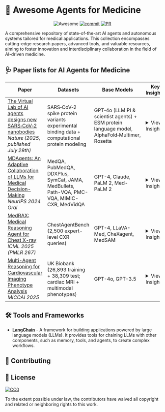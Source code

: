 # 🤖 Awesome Agents for Medicine
<div align="center">

![Awesome](https://awesome.re/badge.svg) [![commit](https://img.shields.io/github/last-commit/LijunRio/Awesome-Agents-for-Medicine?color=blue)](https://github.com/LijunRio/Awesome-Agents-for-Medicine/commits/main) [![PR](https://img.shields.io/badge/PRs-Welcome-red)](https://github.com/LijunRio/Awesome-Agents-for-Medicine/pulls)

</div>

A comprehensive repository of state-of-the-art AI agents and autonomous systems tailored for medical applications. This collection encompasses cutting-edge research papers, advanced tools, and valuable resources, aiming to foster innovation and interdisciplinary collaboration in the field of AI-driven medicine.

## 🩺 Paper lists for AI Agents for Medicine


| Paper | Datasets | Base Models | Key Insights |
|-------|----------|-------------|--------------|
| [The Virtual Lab of AI agents designs new SARS‑CoV‑2 nanobodies](https://www.nature.com/articles/s41586-025-09442-9) <br> _Nature (2025, published July 29th)_ | SARS‑CoV‑2 spike protein variants experimental binding data + computational protein modeling | GPT‑4o (LLM PI & scientist agents) + ESM protein language model, AlphaFold‑Multimer, Rosetta | <details><summary>View Insights</summary>- “Virtual Lab” multi‑agent framework: LLM PI orchestrates specialized scientist agents with specialist domain roles + critic agent <br> - Constructs a computational pipeline integrating ESM → AlphaFold‑Multimer → Rosetta to design 92 novel nanobody candidates <br> - Experimental validation: a subset shows strong binding to recent COVID‑19 variants (e.g. JN.1, KP.3) while retaining ancestral spike binding <br> - Only ~1% human intervention; enables rapid, interdisciplinary scientific discovery with transparent agent reasoning and reproducibility </details> |
| [MDAgents: An Adaptive Collaboration of LLMs for Medical Decision-Making](https://arxiv.org/pdf/2404.15155) <br> _NeurIPS 2024 Oral_ | MedQA, PubMedQA, DDXPlus, SymCat, JAMA, MedBullets, Path-VQA, PMC-VQA, MIMIC-CXR, MedVidQA | GPT-4, Claude, PaLM 2, Med-PaLM 2 | <details><summary>View Insights</summary>- Adaptive multi-agent collaboration  <br> - First autonomous diagnostic system across specialties  <br> - Moderator + RAG boosts average accuracy by **11.8%**  <br> - Achieved **95%+** accuracy on complex medical tasks </details> |
| [MedRAX: Medical Reasoning Agent for Chest X-ray](https://arxiv.org/pdf/2502.02673) <br> _ICML 2025 (PMLR 267)_ | ChestAgentBench (2,500 expert-level CXR queries) | GPT-4, LLaVA-Med, CheXagent, MedSAM | <details><summary>View Insights</summary>- Unified agent framework for chest X-ray interpretation <br> - Combines multiple specialized CXR tools dynamically <br> - Outperforms general-purpose & proprietary models <br> - No extra training required; maintains transparency & accuracy </details> |
| [Multi-Agent Reasoning for Cardiovascular Imaging Phenotype Analysis](https://arxiv.org/pdf/2507.03460) <br> _MICCAI 2025_ | UK Biobank (26,893 training + 38,309 test; cardiac MRI + multimodal phenotypes) | GPT-4o, GPT-3.5 | <details><summary>View Insights</summary>- Proposes MESHAgents: multi-agent LLM framework for phenotype-factor analysis <br> - Specialized agents (cardiac, mechanics, clinical, statistics) collaborate via memory, evidence tools, and sequential consensus <br> - Outperforms single-agent GPT-4o and other multi-agent baselines (MedAgents, RareAgents) in phenotype coverage & reasoning depth <br> - Auto-selected phenotypes match or exceed expert performance in diagnostic tasks (AUC, recall) </details> |




## 🛠️ Tools and Frameworks
- **[LangChain](https://github.com/hwchase17/langchain)** - A framework for building applications powered by large language models (LLMs). It provides tools for chaining LLMs with other components, such as memory, tools, and agents, to create complex workflows.


## 🤝 Contributing



## 📄 License

[![CC0](https://mirrors.creativecommons.org/presskit/buttons/88x31/svg/cc-zero.svg)](https://creativecommons.org/publicdomain/zero/1.0/)

To the extent possible under law, the contributors have waived all copyright and related or neighboring rights to this work.